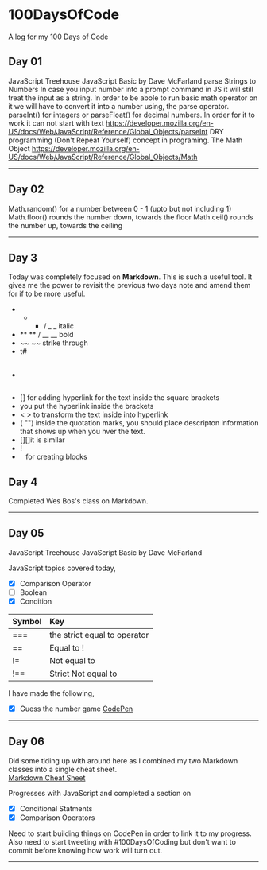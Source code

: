 # 100DaysOfCode
A log for my 100 Days of Code

## Day 01
JavaScript Treehouse JavaScript Basic by Dave McFarland
parse Strings to Numbers 
In case you input number into a prompt command in JS it will still treat the input as a string. In order to be abole to run basic math operator on it we will have to convert it into a number using, the parse operator. parseInt() for intagers or parseFloat() for decimal numbers. In order for it to work it can not start with text 
https://developer.mozilla.org/en-US/docs/Web/JavaScript/Reference/Global_Objects/parseInt
DRY programming (Don't Repeat Yourself) concept in programing. 
The Math Object https://developer.mozilla.org/en-US/docs/Web/JavaScript/Reference/Global_Objects/Math 

---

## Day 02
Math.random() for a number between 0 - 1 (upto but not including 1)
Math.floor() rounds the number down, towards the floor
Math.ceil() rounds the number up, towards the ceiling 

---

## Day 3 
Today was completely focused on __Markdown__. This is such a useful tool. It gives me the power to revisit the previous two days note and amend them for if to be more useful. 

- * * / _ _ italic
- ** ** / __ __ bold
- ~~ ~~ strike through 
- t# 
- ##  
- [] for adding hyperlink for the text inside the square brackets 
- []() you put the hyperlink inside the brackets
- < > to transform the text inside into hyperlink 
- ( "") inside the quotation marks, you should place descripton information that shows up when you hver the text.
- [][]it is similar 
- ! []() 
- ``` ``` for creating blocks


## Day 4
Completed Wes Bos's class on Markdown. 

---

## Day 05
JavaScript Treehouse JavaScript Basic by Dave McFarland

JavaScript topics covered today, 
* [x] Comparison Operator
* [ ] Boolean 
* [x] Condition 

|Symbol | Key |
|:------|:----|
| === | the strict equal to operator |
| == | Equal to !
| != | Not equal to |
| !== | Strict Not equal to |

I have made the following, 
* [x] Guess the number game [CodePen](http://www.codepen.com "visit the game")

---

## Day 06 

Did some tiding up with around here as I combined my two Markdown classes into a single cheat sheet.  
[Markdown Cheat Sheet](hazim/Markdown-Cheat-Sheet)  

Progresses with JavaScript and completed a section on  
* [x] Conditional Statments  
* [x] Comparison Operators  

Need to start building things on CodePen in order to link it to my progress. Also need to start tweeting with #100DaysOfCoding but don't want to commit before knowing how work will turn out. 

---


